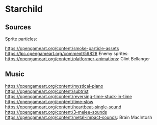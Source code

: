 # Starchild


## Sources

Sprite particles:

https://opengameart.org/content/smoke-particle-assets
https://lpc.opengameart.org/comment/59828
Enemy sprites: https://opengameart.org/content/platformer-animations: Clint Bellanger

## Music
https://opengameart.org/content/mystical-piano
https://opengameart.org/content/subtrist
https://opengameart.org/content/reversing-time-stuck-in-time
https://opengameart.org/content/time-slow
https://opengameart.org/content/heartbeat-single-sound
https://opengameart.org/content/3-melee-sounds
https://opengameart.org/content/metal-impact-sounds: Brain MacIntosh
